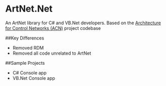 # ArtNet.Net
An ArtNet library for C# and VB.Net developers. Based on the [Architecture for Control Networks (ACN)](http://acn.codeplex.com) project codebase

##Key Differences
* Removed RDM
* Removed all code unrelated to ArtNet

##Sample Projects
* C# Console app
* VB.Net Console app
